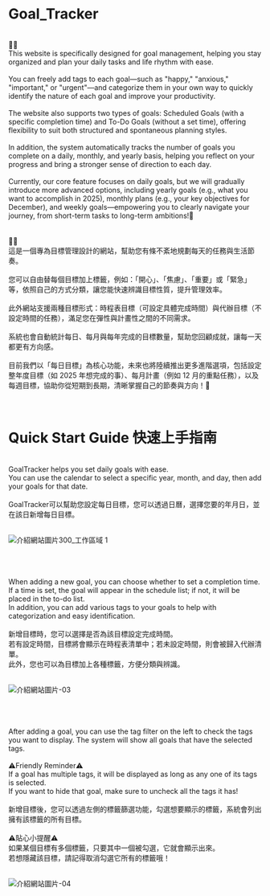 # Goal_Tracker
<br>
👩✨<br>
This website is specifically designed for goal management, helping you stay organized and plan your daily tasks and life rhythm with ease.<br>
<br>
You can freely add tags to each goal—such as "happy," "anxious," "important," or "urgent"—and categorize them in your own way to quickly identify the nature of each goal and improve your productivity.<br>
<br>
The website also supports two types of goals: Scheduled Goals (with a specific completion time) and To-Do Goals (without a set time), offering flexibility to suit both structured and spontaneous planning styles.<br>
<br>
In addition, the system automatically tracks the number of goals you complete on a daily, monthly, and yearly basis, helping you reflect on your progress and bring a stronger sense of direction to each day.<br>
<br>
Currently, our core feature focuses on daily goals, but we will gradually introduce more advanced options, including yearly goals (e.g., what you want to accomplish in 2025), monthly plans (e.g., your key objectives for December), and weekly goals—empowering you to clearly navigate your journey, from short-term tasks to long-term ambitions!🌟<br>
<br>
<br>
👩✨<br>
這是一個專為目標管理設計的網站，幫助您有條不紊地規劃每天的任務與生活節奏。<br>
<br>
您可以自由替每個目標加上標籤，例如：「開心」、「焦慮」、「重要」或「緊急」等，依照自己的方式分類，讓您能快速辨識目標性質，提升管理效率。<br>
<br>
此外網站支援兩種目標形式：時程表目標（可設定具體完成時間）與代辦目標（不設定時間的任務），滿足您在彈性與計畫性之間的不同需求。<br>
<br>
系統也會自動統計每日、每月與每年完成的目標數量，幫助您回顧成就，讓每一天都更有方向感。<br>
<br>
目前我們以「每日目標」為核心功能，未來也將陸續推出更多進階選項，包括設定整年度目標（如 2025 年想完成的事）、每月計畫（例如 12 月的重點任務），以及每週目標，協助你從短期到長期，清晰掌握自己的節奏與方向！🌟<br>
<br>
<br>

# Quick Start Guide 快速上手指南
<br>
GoalTracker helps you set daily goals with ease. <br>
You can use the calendar to select a specific year, month, and day, then add your goals for that date.<br>
<br>
GoalTracker可以幫助您設定每日目標，您可以透過日曆，選擇您要的年月日，並在該日新增每日目標。<br>
<br>

![介紹網站圖片300_工作區域 1](https://github.com/user-attachments/assets/f0fea2ee-f009-4df6-bd5b-078a606cd510)

<br>
<br>
<br>
When adding a new goal, you can choose whether to set a completion time.<br>
If a time is set, the goal will appear in the schedule list; if not, it will be placed in the to-do list.<br>
In addition, you can add various tags to your goals to help with categorization and easy identification.<br>
<br>
新增目標時，您可以選擇是否為該目標設定完成時間。<br>
若有設定時間，目標將會顯示在時程表清單中；若未設定時間，則會被歸入代辦清單。<br>
此外，您也可以為目標加上各種標籤，方便分類與辨識。<br>
<br>

![介紹網站圖片-03](https://github.com/user-attachments/assets/cddbedc5-1c75-4a86-a7dd-fb602595be0b)

<br>
<br>
<br>
After adding a goal, you can use the tag filter on the left to check the tags you want to display. The system will show all goals that have the selected tags.<br>
<br>
⚠️Friendly Reminder⚠️<br>
If a goal has multiple tags, it will be displayed as long as any one of its tags is selected.<br>
If you want to hide that goal, make sure to uncheck all the tags it has!<br>
<br>
新增目標後，您可以透過左側的標籤篩選功能，勾選想要顯示的標籤，系統會列出擁有該標籤的所有目標。<br>
<br>
⚠️貼心小提醒⚠️<br>
如果某個目標有多個標籤，只要其中一個被勾選，它就會顯示出來。<br>
若想隱藏該目標，請記得取消勾選它所有的標籤哦！<br>
<br>

![介紹網站圖片-04](https://github.com/user-attachments/assets/4621121a-79dc-43ca-9445-15e954e5909f)


